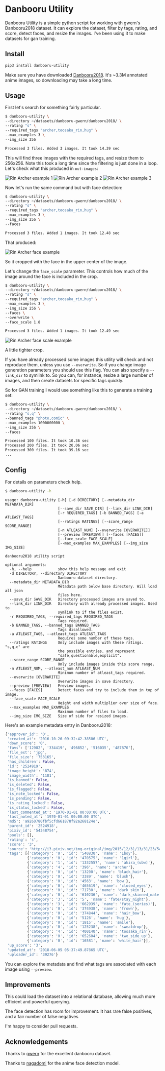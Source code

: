 # Danbooru Utility 

Danbooru Utility is a simple python script for working with gwern's Danbooru2018 dataset. It can explore the dataset, filter by tags, rating, and score, detect faces, and resize the images. I've been using it to make datasets for gan training.


## Install

```sh
pip3 install danbooru-utility
```

Make sure you have downloaded [Danbooru2018](https://www.gwern.net/Danbooru2018). It's ~3.3M annotated anime images, so downloading may take a long time.

## Usage

First let's search for something fairly particular.

```sh
$ danbooru-utility \
--directory ~/datasets/danbooru-gwern/danbooru2018/ \
--rating "s" \
--required_tags "archer,toosaka_rin,hug" \
--max_examples 3 \
--img_size 256

Processed 3 files. Added 3 images. It took 14.39 sec
```

This will find three images with the required tags, and resize them to 256x256. Note this took a long time since the filtering is just done in a loop. Let's check what this produced in `out-images`:

![Rin Archer example 1](./img/rin_archer1.jpg)
![Rin Archer example 2](./img/rin_archer2.jpg)
![Rin Archer example 3](./img/rin_archer3.png)

Now let's run the same command but with face detection:

```sh
$ danbooru-utility \
--directory ~/datasets/danbooru-gwern/danbooru2018/ \
--rating "s" \
--required_tags "archer,toosaka_rin,hug" \
--max_examples 3 \
--img_size 256 \
--faces

Processed 3 files. Added 1 images. It took 12.48 sec
```

That produced:

![Rin Archer face example](./img/rin_archer_face_default.jpg)

So it cropped with the face in the upper center of the image.

Let's change the `face_scale` parameter. This controls how much of the image around the face is included in the crop.

```sh
$ danbooru-utility \
--directory ~/datasets/danbooru-gwern/danbooru2018/ \
--rating "s" \
--required_tags "archer,toosaka_rin,hug" \
--max_examples 3 \
--img_size 256 \
--faces \
--overwrite \
--face_scale 1.8

Processed 3 files. Added 1 images. It took 12.49 sec
```

![Rin Archer face scale example](./img/rin_archer_face_scale.jpg)

A little tighter crop.

If you have already processed some images this utility will check and not reproduce them, unless you use `--overwrite`. So if you change image generation parameters you should use this flag. You can also specify a `--link_dir` to symlink to. So you can, for instance, resize a large number of images, and then create datasets for specific tags quickly.

So for GAN training I would use something like this to generate a training set:

```sh
$ danbooru-utility \
--directory ~/datasets/danbooru-gwern/danbooru2018/ \
--rating "s,q" \
--banned_tags "photo,comic" \
--max_examples 1000000000 \
--img_size 256 \
--faces

Processed 100 files. It took 10.36 sec
Processed 200 files. It took 20.06 sec
Processed 300 files. It took 39.16 sec
...
```

## Config

For details on parameters check help.

```sh
$ danbooru-utility -h
```
```
usage: danbooru-utility [-h] [-d DIRECTORY] [--metadata_dir METADATA_DIR]
                        [--save_dir SAVE_DIR] [--link_dir LINK_DIR]
                        [-r REQUIRED_TAGS] [-b BANNED_TAGS] [-a ATLEAST_TAGS]
                        [--ratings RATINGS] [--score_range SCORE_RANGE]
                        [-n ATLEAST_NUM] [--overwrite [OVERWRITE]]
                        [--preview [PREVIEW]] [--faces [FACES]]
                        [--face_scale FACE_SCALE]
                        [--max_examples MAX_EXAMPLES] [--img_size IMG_SIZE]

danbooru2018 utility script

optional arguments:
  -h, --help            show this help message and exit
  -d DIRECTORY, --directory DIRECTORY
                        Danbooru dataset directory.
  --metadata_dir METADATA_DIR
                        Metadata path below base directory. Will load all json
                        files here.
  --save_dir SAVE_DIR   Directory processed images are saved to.
  --link_dir LINK_DIR   Directory with already processed images. Used to
                        symlink to if the files exist.
  -r REQUIRED_TAGS, --required_tags REQUIRED_TAGS
                        Tags required.
  -b BANNED_TAGS, --banned_tags BANNED_TAGS
                        Tags disallowed.
  -a ATLEAST_TAGS, --atleast_tags ATLEAST_TAGS
                        Requires some number of these tags.
  --ratings RATINGS     Only include images with these ratings. "s,q,e" are
                        the possible entries, and represent
                        "safe,questionable,explicit".
  --score_range SCORE_RANGE
                        Only include images inside this score range.
  -n ATLEAST_NUM, --atleast_num ATLEAST_NUM
                        Minimum number of atleast_tags required.
  --overwrite [OVERWRITE]
                        Overwrite images in save directory.
  --preview [PREVIEW]   Preview images.
  --faces [FACES]       Detect faces and try to include them in top of image.
  --face_scale FACE_SCALE
                        Height and width multiplier over size of face.
  --max_examples MAX_EXAMPLES
                        Maximum number of files to load.
  --img_size IMG_SIZE   Size of side for resized images.

```

Here's an example metadata entry in Danbooru2018:

```python
{'approver_id': '0',
 'created_at': '2016-10-26 09:32:42.38506 UTC',
 'down_score': '0',
 'favs': ['12082', '334419', '496852', '516035', '487870'],
 'file_ext': 'jpg',
 'file_size': '753165',
 'has_children': False,
 'id': '2524919',
 'image_height': '874',
 'image_width': '1181',
 'is_banned': False,
 'is_deleted': False,
 'is_flagged': False,
 'is_note_locked': False,
 'is_pending': False,
 'is_rating_locked': False,
 'is_status_locked': False,
 'last_commented_at': '1970-01-01 00:00:00 UTC',
 'last_noted_at': '1970-01-01 00:00:00 UTC',
 'md5': 'a9260780fbf5cfd661878f92a268124e',
 'parent_id': '2524918',
 'pixiv_id': '54348754',
 'pools': [],
 'rating': 's',
 'score': '3',
 'source': 'http://i3.pixiv.net/img-original/img/2015/12/31/13/31/23/54348754_p13.jpg',
 'tags': [{'category': '0', 'id': '540830', 'name': '1boy'},
		  {'category': '0', 'id': '470575', 'name': '1girl'},
		  {'category': '1', 'id': '1332557', 'name': 'akira_(ubw)'},
		  {'category': '4', 'id': '396', 'name': 'archer'},
		  {'category': '0', 'id': '13200', 'name': 'black_hair'},
		  {'category': '0', 'id': '3389', 'name': 'blush'},
		  {'category': '0', 'id': '4563', 'name': 'bow'},
		  {'category': '0', 'id': '465619', 'name': 'closed_eyes'},
		  {'category': '0', 'id': '71730', 'name': 'dark_skin'},
		  {'category': '0', 'id': '610236', 'name': 'dark_skinned_male'},
		  {'category': '3', 'id': '5', 'name': 'fate/stay_night'},
		  {'category': '3', 'id': '662939', 'name': 'fate_(series)'},
		  {'category': '0', 'id': '374938', 'name': 'frown'},
		  {'category': '0', 'id': '374844', 'name': 'hair_bow'},
		  {'category': '0', 'id': '5126', 'name': 'hug'},
		  {'category': '0', 'id': '1815', 'name': 'smile'},
		  {'category': '0', 'id': '125238', 'name': 'sweatdrop'},
		  {'category': '4', 'id': '400140', 'name': 'toosaka_rin'},
		  {'category': '0', 'id': '652604', 'name': 'two_side_up'},
		  {'category': '0', 'id': '16581', 'name': 'white_hair'}],
 'up_score': '3',
 'updated_at': '2018-06-05 05:37:49.87865 UTC',
 'uploader_id': '39276'}

```

You can explore the metadata and find what tags are associated with each image using `--preview`.

## Improvements

This could load the dataset into a relational database, allowing much more efficient and powerful querying.

The face detection has room for improvement. It has rare false positives, and a fair number of false negatives.

I'm happy to consider pull requests.

## Acknowledgements

Thanks to [gwern](https://gwern.net) for the excellent danbooru dataset.

Thanks to [nagadomi](https://github.com/nagadomi/lbpcascade_animeface) for the anime face detection model.


